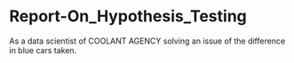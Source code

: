# Report-On_Hypothesis_Testing
As a data scientist of COOLANT AGENCY solving an issue of the difference in blue cars taken.
